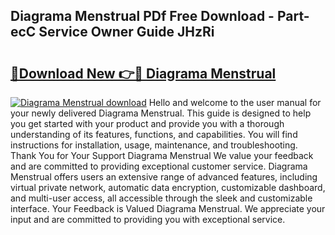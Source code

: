 ## Diagrama Menstrual PDf Free Download - Part-ecC Service Owner Guide JHzRi

# <h2><a href="http://dfrbdk2.blite.top/?on=Diagrama+Menstrual">🔗Download New 👉🔴 Diagrama Menstrual</a></h2>

[![Diagrama Menstrual download](https://i.imgur.com/lujVjoI.png)](http://dfrbdk2.blite.top/?on=Diagrama+Menstrual)
Hello and welcome to the user manual for your newly delivered Diagrama Menstrual. This guide is designed to help you get started with your product and provide you with a thorough understanding of its features, functions, and capabilities. You will find instructions for installation, usage, maintenance, and troubleshooting. Thank You for Your Support Diagrama Menstrual We value your feedback and are committed to providing exceptional customer service. Diagrama Menstrual offers users an extensive range of advanced features, including virtual private network, automatic data encryption, customizable dashboard, and multi-user access, all accessible through the sleek and customizable interface. Your Feedback is Valued Diagrama Menstrual. We appreciate your input and are committed to providing you with exceptional service.
